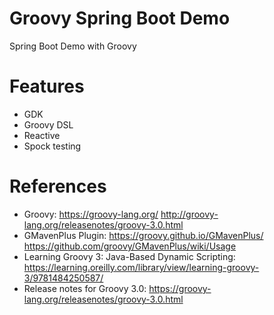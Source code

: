 Groovy Spring Boot Demo
=======================

Spring Boot Demo with Groovy

# Features

* GDK
* Groovy DSL
* Reactive
* Spock testing

# References

* Groovy: https://groovy-lang.org/ http://groovy-lang.org/releasenotes/groovy-3.0.html
* GMavenPlus Plugin: https://groovy.github.io/GMavenPlus/ https://github.com/groovy/GMavenPlus/wiki/Usage
* Learning Groovy 3: Java-Based Dynamic Scripting: https://learning.oreilly.com/library/view/learning-groovy-3/9781484250587/
* Release notes for Groovy 3.0: https://groovy-lang.org/releasenotes/groovy-3.0.html

